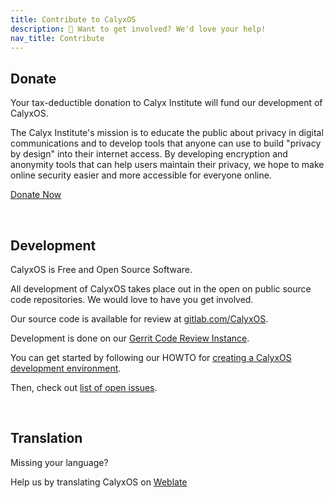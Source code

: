 ```yaml
---
title: Contribute to CalyxOS
description: 💁 Want to get involved? We'd love your help!
nav_title: Contribute
---
```


## Donate

Your tax-deductible donation to Calyx Institute will fund our development of CalyxOS.

The Calyx Institute's mission is to educate the public about privacy in digital communications and to develop tools that anyone can use to build "privacy by design" into their internet access. By developing encryption and anonymity tools that can help users maintain their privacy, we hope to make online security easier and more accessible for everyone online.

<a class="btn btn-outline-secondary" href="https://members.calyxinstitute.org/donate">Donate Now</a>

<br />

## Development

CalyxOS is Free and Open Source Software.

All development of CalyxOS takes place out in the open on public source code repositories. We would love to have you get involved.

Our source code is available for review at [gitlab.com/CalyxOS](https://gitlab.com/CalyxOS).

Development is done on our [Gerrit Code Review Instance](https://review.calyxos.org/).

You can get started by following our HOWTO for [creating a CalyxOS development environment](https://gitlab.com/CalyxOS/calyxos/wikis/Getting-Started).

Then, check out [list of open issues](https://gitlab.com/CalyxOS/calyxos/issues/).

<br />

## Translation

Missing your language?

Help us by translating CalyxOS on [Weblate](https://hosted.weblate.org/projects/calyxos)

<br />
